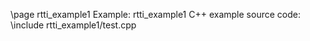 \page rtti_example1 Example: rtti_example1
C++ example source code:
\include rtti_example1/test.cpp

